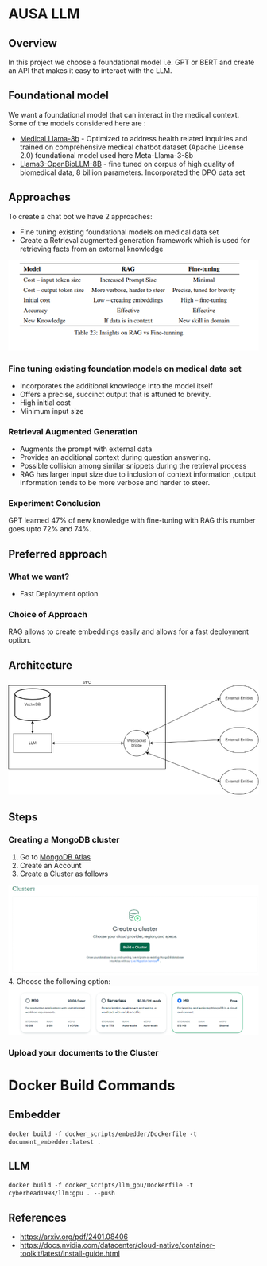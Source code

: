 # AUSA LLM

## Overview

In this project we choose a foundational model i.e. GPT or BERT and create an API that makes it easy to interact with the LLM.

## Foundational model

We want a foundational model that can interact in the medical context. Some of the models considered here are :

- [Medical Llama-8b](https://huggingface.co/ruslanmv/Medical-Llama3-8B) - Optimized to address health related inquiries and trained on comprehensive medical chatbot dataset (Apache License 2.0) foundational model used here Meta-Llama-3-8b
- [Llama3-OpenBioLLM-8B](https://huggingface.co/aaditya/Llama3-OpenBioLLM-8B) - fine tuned on corpus of high quality of biomedical data, 8 billion parameters. Incorporated the DPO data set

## Approaches

To create a chat bot we have 2 approaches:

- Fine tuning existing foundational models on medical data set
- Create a Retrieval augmented generation framework which is used for retrieving facts from an external knowledge

![Comparisons](./img/Screenshot%202024-05-31%20122720.png)

### Fine tuning existing foundation models on medical data set

- Incorporates the additional knowledge into the model itself
- Offers a precise, succinct output that is attuned to brevity.
- High initial cost
- Minimum input size

### Retrieval Augmented Generation

- Augments the prompt with external data
- Provides an additional context during question answering.
- Possible collision among similar snippets during the retrieval process
- RAG has larger input size due to inclusion of context information ,output information tends to be more verbose and harder to steer.

### Experiment Conclusion

GPT learned 47% of new knowledge with fine-tuning with RAG this number goes upto 72% and 74%.

## Preferred approach
### What we want?
- Fast Deployment option

### Choice of Approach

RAG allows to create embeddings easily and allows for a fast deployment option.

## Architecture

![Architecture](./img/AI_copilot_service.drawio.png)

## Steps
### Creating a MongoDB cluster
1. Go to [MongoDB Atlas](https://www.mongodb.com/cloud/atlas/register)
2. Create an Account
3. Create a Cluster as follows

![Cluster](./img/img.png)
4. Choose the following option:
![Choice](./img/img_1.png)

### Upload your documents to the Cluster

# Docker Build Commands
## Embedder
```
docker build -f docker_scripts/embedder/Dockerfile -t document_embedder:latest .
```
## LLM
```
docker build -f docker_scripts/llm_gpu/Dockerfile -t cyberhead1998/llm:gpu . --push
```
## References

- https://arxiv.org/pdf/2401.08406
- https://docs.nvidia.com/datacenter/cloud-native/container-toolkit/latest/install-guide.html
